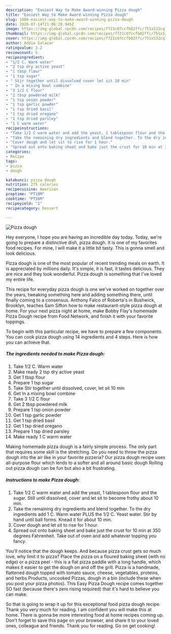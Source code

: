 ```yaml
---
description: "Easiest Way to Make Award-winning Pizza dough"
title: "Easiest Way to Make Award-winning Pizza dough"
slug: 1886-easiest-way-to-make-award-winning-pizza-dough
date: 2020-07-14T21:06:28.945Z
image: https://img-global.cpcdn.com/recipes/ff21c07ccfb82ffc/751x532cq70/pizza-dough-recipe-main-photo.jpg
thumbnail: https://img-global.cpcdn.com/recipes/ff21c07ccfb82ffc/751x532cq70/pizza-dough-recipe-main-photo.jpg
cover: https://img-global.cpcdn.com/recipes/ff21c07ccfb82ffc/751x532cq70/pizza-dough-recipe-main-photo.jpg
author: Addie Salazar
ratingvalue: 3.2
reviewcount: 5
recipeingredient:
- "1/2 C. Warm water"
- "2 tsp dry active yeast"
- "1 tbsp flour"
- "1 tsp sugar"
- " Stir together until dissolved cover let sit 10 min"
- " In a mixing bowl combine"
- "3 1/2 C flour"
- "2 tbsp powdered milk"
- "1 tsp onion powder"
- "1 tsp garlic powder"
- "1 tsp dried basil"
- "1 tsp dried oregano"
- "1 tsp dried parsley"
- "1 C warm water"
recipeinstructions:
- "Take 1/2 C warm water and add the yeast, 1 tablespoon flour and the sugar. Still until dissolved, cover and let sit to become frothy about 10 min."
- "Take the remaining dry ingredients and blend together. To the dry ingredients add 1 C. Warm water PLUS the 1/2 C. Yeast water. Stir by hand until ball forms. Knead it for about 10 min."
- "Cover dough and let sit to rise for 1 hour."
- "Spread out onto baking sheet and bake just the crust for 10 min at 350 degrees Fahrenheit. Take out of oven and add whatever topping you fancy."
categories:
- Recipe
tags:
- pizza
- dough

katakunci: pizza dough 
nutrition: 275 calories
recipecuisine: American
preptime: "PT18M"
cooktime: "PT56M"
recipeyield: "1"
recipecategory: Dessert

---
```



![Pizza dough](https://img-global.cpcdn.com/recipes/ff21c07ccfb82ffc/751x532cq70/pizza-dough-recipe-main-photo.jpg)

Hey everyone, I hope you are having an incredible day today. Today, we're going to prepare a distinctive dish, pizza dough. It is one of my favorites food recipes. For mine, I will make it a little bit tasty. This is gonna smell and look delicious.

Pizza dough is one of the most popular of recent trending meals on earth. It is appreciated by millions daily. It's simple, it is fast, it tastes delicious. They are nice and they look wonderful. Pizza dough is something that I've loved my entire life.

This recipe for everyday pizza dough is one we&#39;ve worked on together over the years, tweaking something here and adding something there, until finally coming to a consensus. Anthony Falco of Roberta&#39;s in Bushwick, Brooklyn, teaches Sam Sifton how to make restaurant-style pizza dough at home. For your next pizza night at home, make Bobby Flay&#39;s homemade Pizza Dough recipe from Food Network, and finish it with your favorite toppings.


To begin with this particular recipe, we have to prepare a few components. You can cook pizza dough using 14 ingredients and 4 steps. Here is how you can achieve that.

<!--inarticleads1-->

##### The ingredients needed to make Pizza dough:

1. Take 1/2 C. Warm water
1. Make ready 2 tsp dry active yeast
1. Get 1 tbsp flour
1. Prepare 1 tsp sugar
1. Take  Stir together until dissolved, cover, let sit 10 min
1. Get  In a mixing bowl combine
1. Take 3 1/2 C flour
1. Get 2 tbsp powdered milk
1. Prepare 1 tsp onion powder
1. Get 1 tsp garlic powder
1. Get 1 tsp dried basil
1. Get 1 tsp dried oregano
1. Prepare 1 tsp dried parsley
1. Make ready 1 C warm water


Making homemade pizza dough is a fairly simple process. The only part that requires some skill is the stretching. Do you need to throw the pizza dough into the air like in your favorite pizzeria? Our pizza dough recipe uses all-purpose flour which lends to a softer and all around basic dough Rolling out pizza dough can be fun but also a bit frustrating. 

<!--inarticleads2-->

##### Instructions to make Pizza dough:

1. Take 1/2 C warm water and add the yeast, 1 tablespoon flour and the sugar. Still until dissolved, cover and let sit to become frothy about 10 min.
1. Take the remaining dry ingredients and blend together. To the dry ingredients add 1 C. Warm water PLUS the 1/2 C. Yeast water. Stir by hand until ball forms. Knead it for about 10 min.
1. Cover dough and let sit to rise for 1 hour.
1. Spread out onto baking sheet and bake just the crust for 10 min at 350 degrees Fahrenheit. Take out of oven and add whatever topping you fancy.


You&#39;ll notice that the dough keeps. And because pizza crust gets so much love, why limit it to pizza? Place the pizza on a floured baking sheet (with no edge) or a pizza peel - this is a flat pizza paddle with a long handle, which makes it easier to get the dough on and off the grill. Pizza is a handmade, flattened dough topped with tomato sauce, cheese, vegetables, proteins, and herbs Products, uncooked Pizzas, dough in a bin (include these when you post your pizza photos). This Easy Pizza Dough recipe comes together SO fast (because there&#39;s zero rising required) that it&#39;s hard to believe you can make. 

So that is going to wrap it up for this exceptional food pizza dough recipe. Thank you very much for reading. I am confident you will make this at home. There is gonna be more interesting food at home recipes coming up. Don't forget to save this page on your browser, and share it to your loved ones, colleague and friends. Thank you for reading. Go on get cooking!
